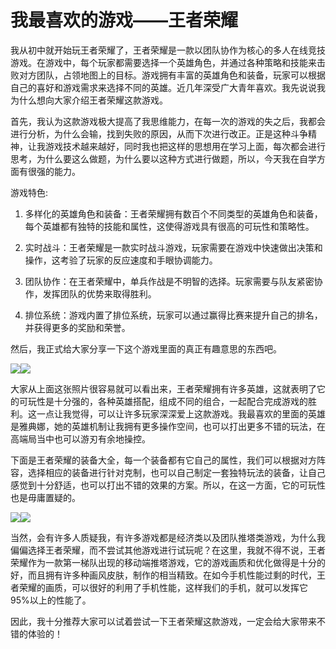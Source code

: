 # 我最喜欢的游戏——王者荣耀

&#x20; 我从初中就开始玩王者荣耀了，王者荣耀是一款以团队协作为核心的多人在线竞技游戏。在游戏中，每个玩家都需要选择一个英雄角色，并通过各种策略和技能来击败对方团队，占领地图上的目标。游戏拥有丰富的英雄角色和装备，玩家可以根据自己的喜好和游戏需求来选择不同的英雄。近几年深受广大青年喜欢。我先说说我为什么想向大家介绍王者荣耀这款游戏。

&#x20; 首先，我认为这款游戏极大提高了我思维能力，在每一次的游戏的失之后，我都会进行分析，为什么会输，找到失败的原因，从而下次进行改正。正是这种斗争精神，让我游戏技术越来越好，同时我也把这样的思想用在学习上面，每次都会进行思考，为什么要这么做题，为什么要以这种方式进行做题，所以，今天我在自学方面有很强的能力。

&#x20; 游戏特色:

1.  多样化的英雄角色和装备：王者荣耀拥有数百个不同类型的英雄角色和装备，每个英雄都有独特的技能和属性，这使得游戏具有很高的可玩性和策略性。

2.  实时战斗：王者荣耀是一款实时战斗游戏，玩家需要在游戏中快速做出决策和操作，这考验了玩家的反应速度和手眼协调能力。

3.  团队协作：在王者荣耀中，单兵作战是不明智的选择。玩家需要与队友紧密协作，发挥团队的优势来取得胜利。

4.  排位系统：游戏内置了排位系统，玩家可以通过赢得比赛来提升自己的排名，并获得更多的奖励和荣誉。

&#x20; 然后，我正式给大家分享一下这个游戏里面的真正有趣意思的东西吧。

![](Markdown_md_files/0d76c7b0-8b65-11ee-aa7e-2f32bb7b3166.jpeg?v=1&type=image)![](王者荣耀介绍_md_files/cf606470-8b66-11ee-805b-7b4b4a4713ff.jpeg?v=1&type=image)

&#x20; 大家从上面这张照片很容易就可以看出来，王者荣耀拥有许多英雄，这就表明了它的可玩性是十分强的，各种英雄搭配，组成不同的组合，一起配合完成游戏的胜利。这一点让我觉得，可以让许多玩家深深爱上这款游戏。我最喜欢的里面的英雄是雅典娜，她的英雄机制让我拥有更多操作空间，也可以打出更多不错的玩法，在高端局当中也可以游刃有余地操控。

&#x20; 下面是王者荣耀的装备大全，每一个装备都有它自己的属性，我们可以根据对方阵容，选择相应的装备进行针对克制，也可以自己制定一套独特玩法的装备，让自己感觉到十分舒适，也可以打出不错的效果的方案。所以，在这一方面，它的可玩性也是毋庸置疑的。

![](Markdown_md_files/90f531d0-8b65-11ee-aa7e-2f32bb7b3166.jpeg?v=1&type=image)![](王者荣耀介绍_md_files/dccdbd60-8b66-11ee-805b-7b4b4a4713ff.jpeg?v=1&type=image)

&#x20; 当然，会有许多人质疑我，有许多游戏都是经济类以及团队推塔类游戏，为什么我偏偏选择王者荣耀，而不尝试其他游戏进行试玩呢？在这里，我就不得不说，王者荣耀作为一款第一梯队出现的移动端推塔游戏，它的游戏画质和优化做得是十分的好，而且拥有许多种画风皮肤，制作的相当精致。在如今手机性能过剩的时代，王者荣耀的画质，可以很好的利用了手机性能，这样我们的手机，就可以发挥它 95%以上的性能了。

&#x20; 因此，我十分推荐大家可以试着尝试一下王者荣耀这款游戏，一定会给大家带来不错的体验的！

